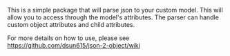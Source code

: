 This is a simple package that will parse json to your custom model. This will allow you to access through the model's attributes. The parser can handle custom object attributes and child attributes.

For more details on how to use, please see https://github.com/dsun615/json-2-object/wiki

